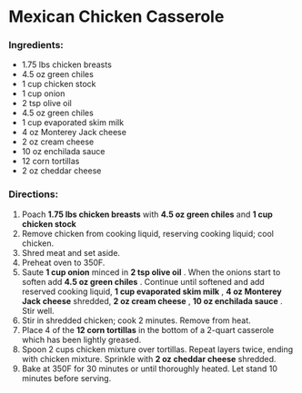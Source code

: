 # Mexican Chicken Casserole 

### Ingredients: 
* 1.75 lbs chicken breasts
* 4.5 oz green chiles
* 1 cup chicken stock
* 1 cup onion
* 2 tsp olive oil
* 4.5 oz green chiles
* 1 cup evaporated skim milk
* 4 oz Monterey Jack cheese
* 2 oz cream cheese
* 10 oz enchilada sauce
* 12 corn tortillas
* 2 oz cheddar cheese

### Directions: 
1. Poach **1.75 lbs chicken breasts** with **4.5 oz green chiles** and **1 cup chicken stock** 
2. Remove chicken from cooking liquid, reserving cooking liquid; cool chicken. 
3. Shred meat and set aside. 
4. Preheat oven to 350F. 
5. Saute **1 cup onion** minced in **2 tsp olive oil** . When the onions start to soften add **4.5 oz green chiles** . Continue until softened and add reserved cooking liquid, **1 cup evaporated skim milk** , **4 oz Monterey Jack cheese** shredded, **2 oz cream cheese** , **10 oz enchilada sauce** . Stir well. 
6. Stir in shredded chicken; cook 2 minutes. Remove from heat. 
7. Place 4 of the **12 corn tortillas** in the bottom of a 2-quart casserole which has been lightly greased. 
8. Spoon 2 cups chicken mixture over tortillas. Repeat layers twice, ending with chicken mixture. Sprinkle with **2 oz cheddar cheese** shredded. 
9. Bake at 350F for 30 minutes or until thoroughly heated. Let stand 10 minutes before serving. 
